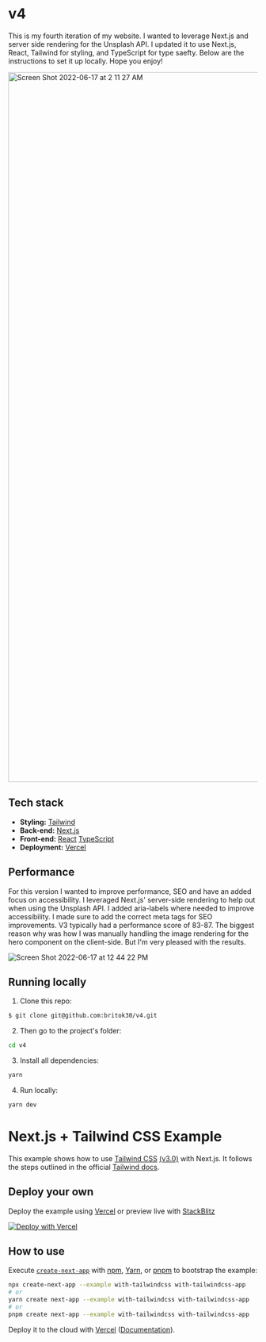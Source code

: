 # v4

This is my fourth iteration of my website. I wanted to leverage Next.js and server side rendering for the Unsplash API. I updated it to use Next.js, React, Tailwind for styling, and TypeScript for type saefty. Below are the instructions to set it up locally. Hope you enjoy!

<img width="1432" alt="Screen Shot 2022-06-17 at 2 11 27 AM" src="https://user-images.githubusercontent.com/52144063/174236364-eee6fe7b-95e8-4f8e-a64b-f7b46a189a80.png">

## Tech stack

- **Styling:** [Tailwind](https://tailwindcss.com/)
- **Back-end:** [Next.js](https://nextjs.org/)
- **Front-end:** [React](https://reactjs.org/) [TypeScript](https://www.typescriptlang.org/)
- **Deployment:** [Vercel](https://vercel.com/)

## Performance

For this version I wanted to improve performance, SEO and have an added focus on accessibility. I leveraged Next.js' server-side rendering to help out when using the Unsplash API. I added aria-labels where needed to improve accessibility. I made sure to add the correct meta tags for SEO improvements. V3 typically had a performance score of 83-87. The biggest reason why was how I was manually handling the image rendering for the hero component on the client-side. But I'm very pleased with the results. 

![Screen Shot 2022-06-17 at 12 44 22 PM](https://user-images.githubusercontent.com/52144063/174341395-3e307d3a-c321-4e2d-ac64-7f4eee5a39fe.png)

## Running locally

1. Clone this repo:

```sh
$ git clone git@github.com:britok30/v4.git
```

2. Then go to the project's folder:

```sh
cd v4
```

3. Install all dependencies:

```sh
yarn
```

4. Run locally:

```sh
yarn dev
```

# Next.js + Tailwind CSS Example

This example shows how to use [Tailwind CSS](https://tailwindcss.com/) [(v3.0)](https://tailwindcss.com/blog/tailwindcss-v3) with Next.js. It follows the steps outlined in the official [Tailwind docs](https://tailwindcss.com/docs/guides/nextjs).

## Deploy your own

Deploy the example using [Vercel](https://vercel.com?utm_source=github&utm_medium=readme&utm_campaign=next-example) or preview live with [StackBlitz](https://stackblitz.com/github/vercel/next.js/tree/canary/examples/with-tailwindcss)

[![Deploy with Vercel](https://vercel.com/button)](https://vercel.com/new/git/external?repository-url=https://github.com/vercel/next.js/tree/canary/examples/with-tailwindcss&project-name=with-tailwindcss&repository-name=with-tailwindcss)

## How to use

Execute [`create-next-app`](https://github.com/vercel/next.js/tree/canary/packages/create-next-app) with [npm](https://docs.npmjs.com/cli/init), [Yarn](https://yarnpkg.com/lang/en/docs/cli/create/), or [pnpm](https://pnpm.io) to bootstrap the example:

```bash
npx create-next-app --example with-tailwindcss with-tailwindcss-app
# or
yarn create next-app --example with-tailwindcss with-tailwindcss-app
# or
pnpm create next-app --example with-tailwindcss with-tailwindcss-app
```

Deploy it to the cloud with [Vercel](https://vercel.com/new?utm_source=github&utm_medium=readme&utm_campaign=next-example) ([Documentation](https://nextjs.org/docs/deployment)).
